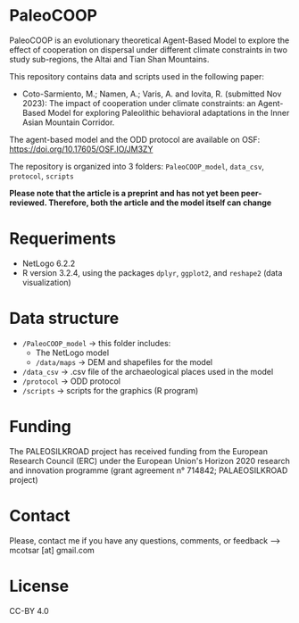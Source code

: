 # PaleoCOOP

PaleoCOOP is an evolutionary theoretical Agent-Based Model to explore the effect of cooperation on dispersal under different climate constraints in two study sub-regions, the Altai and Tian Shan Mountains. 

This repository contains data and scripts used in the following paper:

* Coto-Sarmiento, M.; Namen, A.; Varis, A. and Iovita, R. (submitted Nov 2023): The impact of cooperation under climate constraints: an Agent-Based Model for exploring Paleolithic behavioral adaptations in the Inner Asian Mountain Corridor. 


The agent-based model and the ODD protocol are available on OSF: https://doi.org/10.17605/OSF.IO/JM3ZY

The repository is organized into 3 folders: `PaleoCOOP_model`, `data_csv`, `protocol`, `scripts`

**Please note that the article is a preprint and has not yet been peer-reviewed. Therefore, both the article and the model itself can change**

# Requeriments

* NetLogo 6.2.2
* R version 3.2.4, using the packages `dplyr`, `ggplot2`, and `reshape2` (data visualization)

# Data structure

* `/PaleoCOOP_model` -> this folder includes:
   * The NetLogo model
   * `/data/maps` -> DEM and shapefiles for the model
* `/data_csv` -> .csv file of the archaeological places used in the model
* `/protocol` -> ODD protocol
* `/scripts` -> scripts for the graphics (R program)


# Funding
The PALEOSILKROAD project has received funding from the European Research Council (ERC) under the European Union's Horizon 2020 research and innovation programme (grant agreement n° 714842; PALAEOSILKROAD project)

# Contact

Please, contact me if you have any questions, comments, or feedback --> mcotsar [at] gmail.com

# License
CC-BY 4.0

